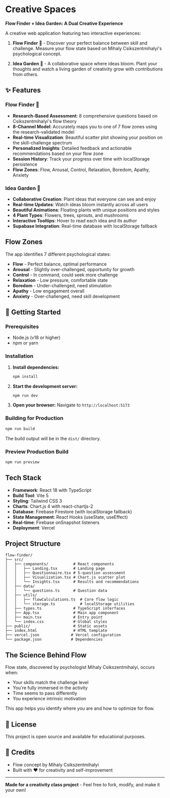 # Creative Spaces

**Flow Finder + Idea Garden: A Dual Creative Experience**

A creative web application featuring two interactive experiences:

1. **Flow Finder** 🌊 - Discover your perfect balance between skill and challenge. Measure your flow state based on Mihaly Csikszentmihalyi's psychological concept.

2. **Idea Garden** 🌱 - A collaborative space where ideas bloom. Plant your thoughts and watch a living garden of creativity grow with contributions from others.

## ✨ Features

### Flow Finder 🌊
- **Research-Based Assessment**: 8 comprehensive questions based on Csikszentmihalyi's flow theory
- **8-Channel Model**: Accurately maps you to one of 7 flow zones using the research-validated model
- **Real-time Visualization**: Beautiful scatter plot showing your position on the skill-challenge spectrum
- **Personalized Insights**: Detailed feedback and actionable recommendations based on your flow zone
- **Session History**: Track your progress over time with localStorage persistence
- **Flow Zones**: Flow, Arousal, Control, Relaxation, Boredom, Apathy, Anxiety

### Idea Garden 🌱
- **Collaborative Creation**: Plant ideas that everyone can see and enjoy
- **Real-time Updates**: Watch ideas bloom instantly across all users
- **Beautiful Animations**: Floating plants with unique positions and styles
- **4 Plant Types**: Flowers, trees, sprouts, and mushrooms
- **Interactive Tooltips**: Hover to read each idea and its author
- **Supabase Integration**: Real-time database with localStorage fallback

## Flow Zones

The app identifies 7 different psychological states:

- **Flow**  - Perfect balance, optimal performance
- **Arousal** - Slightly over-challenged, opportunity for growth
- **Control**  - In command, could seek more challenge
- **Relaxation**  - Low pressure, comfortable state
- **Boredom**  - Under-challenged, need stimulation
- **Apathy**  - Low engagement overall
- **Anxiety**  - Over-challenged, need skill development

## 🚀 Getting Started

### Prerequisites

- Node.js (v18 or higher)
- npm or yarn

### Installation

1. **Install dependencies:**
   ```bash
   npm install
   ```

2. **Start the development server:**
   ```bash
   npm run dev
   ```

3. **Open your browser:**
   Navigate to `http://localhost:5173`

### Building for Production

```bash
npm run build
```

The build output will be in the `dist/` directory.

### Preview Production Build

```bash
npm run preview
```

## Tech Stack

- **Framework**: React 18 with TypeScript
- **Build Tool**: Vite 5
- **Styling**: Tailwind CSS 3
- **Charts**: Chart.js 4 with react-chartjs-2
- **Database**: Firebase Firestore (with localStorage fallback)
- **State Management**: React Hooks (useState, useEffect)
- **Real-time**: Firebase onSnapshot listeners
- **Deployment**: Vercel

## Project Structure

```
flow-finder/
├── src/
│   ├── components/           # React components
│   │   ├── Landing.tsx       # Landing page
│   │   ├── Questionnaire.tsx # 5-question assessment
│   │   ├── Visualization.tsx # Chart.js scatter plot
│   │   └── Insights.tsx      # Results and recommendations
│   ├── data/
│   │   └── questions.ts      # Question data
│   ├── utils/
│   │   ├── flowCalculations.ts  # Core flow logic
│   │   └── storage.ts           # localStorage utilities
│   ├── types.ts              # TypeScript interfaces
│   ├── App.tsx               # Main app component
│   ├── main.tsx              # Entry point
│   └── index.css             # Global styles
├── public/                   # Static assets
├── index.html                # HTML template
├── vercel.json              # Vercel configuration
└── package.json             # Dependencies
```

## The Science Behind Flow

Flow state, discovered by psychologist Mihaly Csikszentmihalyi, occurs when:
- Your skills match the challenge level
- You're fully immersed in the activity
- Time seems to pass differently
- You experience intrinsic motivation

This app helps you identify where you are and how to optimize for flow.

## 📝 License

This project is open source and available for educational purposes.

## 🙏 Credits

- Flow concept by Mihaly Csikszentmihalyi
- Built with ❤️ for creativity and self-improvement

---

**Made for a creativity class project** - Feel free to fork, modify, and make it your own!


